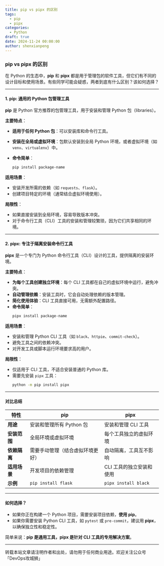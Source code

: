```yaml
---
title: pip vs pipx 的区别
tags:
  - pip
  - pipx
categories:
  - Python
draft: true
date: 2024-11-24 00:00:00
author: shenxianpeng
---
```


### **pip vs pipx 的区别**

在 Python 的生态中，**pip** 和 **pipx** 都是用于管理包的软件工具，但它们有不同的设计目标和使用场景。有些同学可能会疑惑，两者到底有什么区别？该如何选择？

---

#### **1. pip: 通用的 Python 包管理工具**

**pip** 是 Python 官方推荐的包管理工具，用于安装和管理 Python 包（libraries）。

**主要特点**：

- **适用于任何 Python 包**：可以安装库和命令行工具。
- **安装在全局或虚拟环境**：包默认安装到全局 Python 环境，或者虚拟环境（如 `venv`、`virtualenv`）中。

- **命令简单**：
  ```bash
  pip install package-name
  ```

**适用场景**：

- 安装开发所需的依赖（如 `requests`、`flask`）。
- 创建项目特定的环境（通常结合虚拟环境使用）。

**局限性**：

- 如果直接安装到全局环境，容易导致版本冲突。
- 对于命令行工具（CLI）工具的安装和管理较繁琐，因为它们共享相同的环境。

---

#### **2. pipx: 专注于隔离安装命令行工具**

**pipx** 是一个专门为 Python 命令行工具（CLI）设计的工具，提供隔离的安装环境。

**主要特点**：

- **为每个工具创建独立环境**：每个 CLI 工具都在自己的虚拟环境中运行，避免冲突。
- **自动管理依赖**：安装工具时，它会自动处理依赖的版本管理。
- **简化使用体验**：CLI 工具直接可用，无需额外配置路径。
- **命令简单**：
  ```bash
  pipx install package-name
  ```

**适用场景**：

- 安装和管理 Python CLI 工具（如 `black`、`httpie`、`commit-check`）。
- 避免工具之间的依赖冲突。
- 对开发工具或脚本运行环境要求高的用户。

**局限性**：

- 仅适用于 CLI 工具，不适合安装普通的 Python 库。
- 需要先安装 `pipx` 工具：
  ```bash
  python -m pip install pipx
  ```

---

#### **对比总结**

| 特性           | pip                           | pipx                     |
|----------------|-------------------------------|---------------------------|
| **用途**       | 安装和管理所有 Python 包        | 安装和管理 CLI 工具       |
| **安装范围**   | 全局环境或虚拟环境               | 每个工具独立的虚拟环境     |
| **依赖隔离**   | 需要手动管理（结合虚拟环境更好）  | 自动隔离，工具互不影响      |
| **适用场景**   | 开发项目的依赖管理               | CLI 工具的独立安装和使用    |
| **示例**       | `pip install flask`           | `pipx install black`       |

---

#### **如何选择？**

- 如果你正在构建一个 Python 项目，需要安装项目依赖，**使用 pip**。
- 如果你需要安装 Python CLI 工具，如 `pytest` 或 `pre-commit`，建议用 **pipx**，以确保独立性和稳定性。

简单来说：**pip 是通用工具，pipx 是针对 CLI 工具的专用解决方案**。

---

转载本站文章请注明作者和出处，请勿用于任何商业用途。欢迎关注公众号「DevOps攻城狮」

